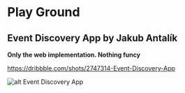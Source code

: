 # Play Ground
## Event Discovery App by Jakub Antalík

**Only the web implementation. Nothing funcy**

https://dribbble.com/shots/2747314-Event-Discovery-App

![alt Event Discovery App](https://cdn.dribbble.com/users/149817/screenshots/2747314/attachments/558149/real-pixles.png)
